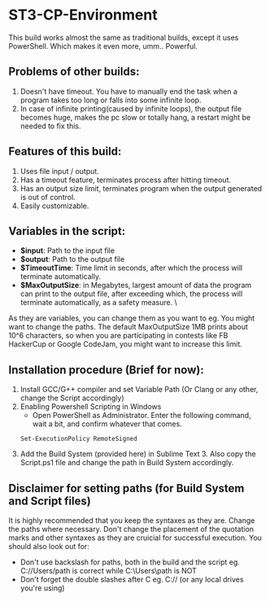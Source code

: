 # ST3-CP-Environment
This build works almost the same as traditional builds, except it uses PowerShell. Which makes it even more, umm.. Powerful.

## Problems of other builds:
  1. Doesn't have timeout. You have to manually end the task when a program takes too long or falls into some infinite loop.
  2. In case of infinite printing(caused by infinite loops), the output file becomes huge, makes the pc slow or totally hang, a restart might be needed to fix this.

## Features of this build:
  1. Uses file input / output.
  2. Has a timeout feature, terminates process after hitting timeout.
  3. Has an output size limit, terminates program when the output generated is out of control.
  4. Easily customizable.

## Variables in the script:
  * **$input**: Path to the input file
  * **$output**: Path to the output file
  * **$TimeoutTime**: Time limit in seconds, after which the process will terminate automatically.
  * **$MaxOutputSize**: in Megabytes, largest amount of data the program can print to the output file, after exceeding which, the process will terminate automatically, as a safety measure. \
  
  As they are variables, you can change them as you want to eg. You might want to change the paths. The default MaxOutputSize 1MB prints about 10^6 characters, so when you are participating in contests like FB HackerCup or Google CodeJam, you might want to increase this limit.

## Installation procedure (Brief for now):
  1. Install GCC/G++ compiler and set Variable Path (Or Clang or any other, change the Script accordingly)
  2. Enabling Powershell Scripting in Windows
        * Open PowerShell as Administrator. Enter the following command, wait a bit, and confirm whatever that comes.
        ```
        Set-ExecutionPolicy RemoteSigned
        ```
  3. Add the Build System (provided here) in Sublime Text 3. Also copy the Script.ps1 file and change the path in Build System accordingly.
  
## Disclaimer for setting paths (for Build System and Script files)
  It is highly recommended that you keep the syntaxes as they are. Change the paths where necessary. Don't change the placement of the quotation marks and other syntaxes as they are cruicial for successful execution. You should also look out for:
  * Don't use backslash for paths, both in the build and the script eg. C://Users/path is correct while C:\\Users\path is NOT
  * Don't forget the double slashes after C eg. C:// (or any local drives you're using)
